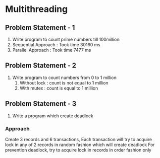 # Multithreading 

## Problem Statement - 1
1. Write program to count prime numbers till 100million
  1. Sequential Approach : Took time 30160 ms
  2. Parallel Approach : Took time 7477 ms   
     
## Problem Statement - 2

1. Write program to count numbers from 0 to 1 million
   1. Without lock : count is not equal to 1 million
   2. With mutex : count is equal to 1 million

## Problem Statement - 3

1. Write a program which create deadlock

### Approach

Create 3 records and 6 transactions, Each transaction will try to acquire lock in any of 2 records in random fashion
which will create deadlock
For prevention deadlock, try to acquire lock in records in order fashion only
